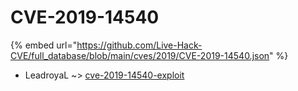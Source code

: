 # CVE-2019-14540
{% embed url="https://github.com/Live-Hack-CVE/full_database/blob/main/cves/2019/CVE-2019-14540.json" %}

* LeadroyaL ~> [cve-2019-14540-exploit](https://www.alice-snow.ru/2019/database/cve-2019-14540/cve-2019-14540-exploit-leadroyal)